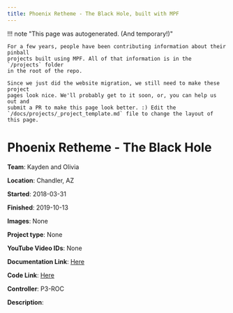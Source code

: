```yaml
---
title: Phoenix Retheme - The Black Hole, built with MPF
---
```


<!-- This file is used as the template for all the individual project pages. -->

!!! note "This page was autogenerated. (And temporary!)"

    For a few years, people have been contributing information about their pinball
    projects built using MPF. All of that information is in the `/projects` folder
    in the root of the repo.

    Since we just did the website migration, we still need to make these project
    pages look nice. We'll probably get to it soon, or, you can help us out and
    submit a PR to make this page look better. :) Edit the
    `/docs/projects/_project_template.md` file to change the layout of this page.

# Phoenix Retheme - The Black Hole

**Team**: Kayden and Olivia

**Location**: Chandler, AZ

**Started**: 2018-03-31

**Finished**: 2019-10-13

**Images**: None

**Project type**: None

**YouTube Video IDs**: None

**Documentation Link**: [Here](https://pinside.com/pinball/forum/topic/phoenix-retheme-project-the-black-hole)


**Code Link**: [Here](https://github.com/kaydeeH/OutpostKodelia-TBH)



**Controller**: P3-ROC

**Description**:



<!-- Note, do not edit this file directly, as it will be overwritten when the list is regenerated.

To edit information about a project, edit the project's YAML file in the `/projects` folder. (Off the
root of the repo, not this folder which is `/www/projects`.)

To edit the look and feel or layout of this page, edit the `_project_template.md` file in the `/www/projects` folder. -->